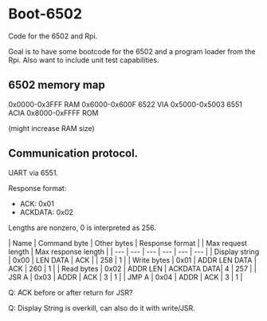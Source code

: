 # Boot-6502

Code for the 6502 and Rpi.

Goal is to have some bootcode for the 6502 and a program loader from the Rpi.
Also want to include unit test capabilities.

## 6502 memory map
0x0000-0x3FFF RAM
0x6000-0x600F 6522 VIA
0x5000-0x5003 6551 ACIA
0x8000-0xFFFF ROM

(might increase RAM size)

## Communication protocol.

UART via 6551.

Response format:
* ACK: 0x01
* ACKDATA: 0x02

Lengths are nonzero, 0 is interpreted as 256.

| Name | Command byte | Other bytes | Response format | | Max request length | Max response length |
| --- | --- | --- | --- | --- | --- |
| Display string | 0x00 | LEN DATA | ACK | | 258 | 1 |
| Write bytes | 0x01 | ADDR LEN DATA | ACK | 260 | 1 |
| Read bytes | 0x02 | ADDR LEN | ACKDATA DATA| 4 | 257 |
| JSR A | 0x03 | ADDR | ACK | 3 | 1 |
| JMP A | 0x04 | ADDR | ACK | 3 | 1 |

Q: ACK before or after return for JSR?

Q: Display String is overkill, can also do it with write/JSR.
